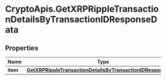 # CryptoApis.GetXRPRippleTransactionDetailsByTransactionIDResponseData

## Properties

Name | Type | Description | Notes
------------ | ------------- | ------------- | -------------
**item** | [**GetXRPRippleTransactionDetailsByTransactionIDResponseItem**](GetXRPRippleTransactionDetailsByTransactionIDResponseItem.md) |  | 


